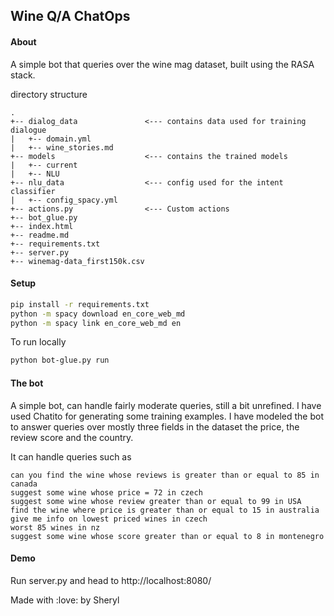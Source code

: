 ## Wine Q/A ChatOps

#### About
A simple bot that queries over the wine mag dataset, built using the RASA stack.

directory structure
```
.
+-- dialog_data               <--- contains data used for training dialogue
|   +-- domain.yml          
|   +-- wine_stories.md
+-- models                    <--- contains the trained models
|   +-- current      
|   +-- NLU
+-- nlu_data                  <--- config used for the intent classifier  
|   +-- config_spacy.yml
+-- actions.py                <--- Custom actions
+-- bot_glue.py
+-- index.html
+-- readme.md
+-- requirements.txt
+-- server.py
+-- winemag-data_first150k.csv
```

#### Setup
```bash
pip install -r requirements.txt
python -m spacy download en_core_web_md
python -m spacy link en_core_web_md en
```

To run locally
```bash
python bot-glue.py run
```
#### The bot
A simple bot, can handle fairly moderate queries, still a bit unrefined. I have used Chatito for generating some training examples.
I have modeled the bot to answer queries over mostly three fields in the dataset the price, the review score and the country.


 
 It can handle queries such as
```
can you find the wine whose reviews is greater than or equal to 85 in canada
suggest some wine whose price = 72 in czech
suggest some wine whose review greater than or equal to 99 in USA
find the wine where price is greater than or equal to 15 in australia
give me info on lowest priced wines in czech
worst 85 wines in nz
suggest some wine whose score greater than or equal to 8 in montenegro
```


#### Demo
Run server.py and head to http://localhost:8080/

Made with :love: by Sheryl
